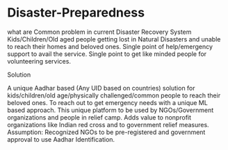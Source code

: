 # Disaster-Preparedness

what are Common problem in current Disaster Recovery System
    Kids/Children/Old aged people getting lost in Natural Disasters and unable to reach their homes and beloved ones. 
    Single point of help/emergency support to avail the service. 
    Single point to get like minded people for volunteering services. 

Solution

  A unique Aadhar based (Any UID based on countries) solution for kids/children/old age/physically challenged/common people to reach their beloved ones. 
To reach out to get emergency needs with a unique ML based approach. 
This unique platform to be used by NGOs/Government organizations and people in relief camp. 
Adds value to nonprofit organizations like Indian red cross and to government relief measures.
Assumption: Recognized NGOs to be pre-registered and government approval to use Aadhar Identification. 
   
    
 
